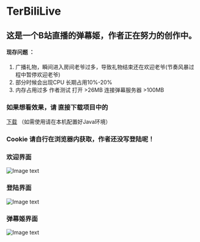 # TerBiliLive

## 这是一个B站直播的弹幕姬，作者正在努力的创作中。

#### 现存问题 ：
1. 广播礼物，瞬间进入房间老爷过多，导致礼物结束还在欢迎老爷(节奏风暴过程中暂停欢迎老爷)
2. 部分时候会出现CPU 长期占用10%-20%
3. 内存占用过多 作者测试 打开 >26MB 连接弹幕服务器 >100MB


### 如果想看效果，请 直接下载项目中的
[下载](TerBiliLive/out/artifacts/TerBiliLive_jar/TerBiliLive.jar)
（如需使用请在本机配置好Java环境）
### Cookie 请自行在浏览器内获取，作者还没写登陆呢！

### 欢迎界面
![Image text](https://raw.githubusercontent.com/mxnter/TerBiliLive/master/MDImg/hi.png)

### 登陆界面
![Image text](https://raw.githubusercontent.com/mxnter/TerBiliLive/master/MDImg/dl.png)

### 弹幕姬界面
![Image text](https://raw.githubusercontent.com/mxnter/TerBiliLive/master/MDImg/dmj.png)
